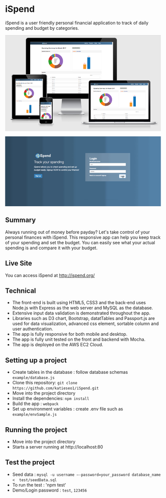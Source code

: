 # iSpend
iSpend is a user friendly personal financial application to track of daily spending and budget by categories.

![Screenshots](https://github.com/katieseo1/iSpend/blob/master/screenShot/responsive.png)

![Screenshots](https://github.com/katieseo1/iSpend/blob/master/screenShot/iSpendDemo.gif)

## Summary
Always running out of money before payday? Let's take control of your personal finances with iSpend. This responsive app can help you keep track of your spending and set the budget. You can easily see what your actual spending is and compare it with your budget.  

## Live Site
You can access iSpend at http://ispend.org/

## Technical
* The front-end is built using HTML5, CSS3 and the back-end uses Node.js with Express as
the web server and MySQL as the database.
* Extensive input data validation is demonstrated throughout the app.
* Libraries such as D3 chart, Bootstrap, datatTables and Passport.js are used for
data visualization, advanced css element, sortable column and user authentication.
* The app is fully responsive for both mobile and desktop.
* The app is fully unit tested on the front and backend with Mocha.
* The app is deployed on the AWS EC2 Cloud.

## Setting up a project
* Create tables in the database : follow database schemas `example/database.js`
* Clone this repository: `git clone https://github.com/katieseo1/iSpend.git`
* Move into the project directory
* Install the dependencies: `npm install`
* Build the app : `webpack`
* Set up environment variables : create .env file such as `example/envSample.js`

## Running the project
* Move into the project directory
* Starts a server running at http://localhost:80

## Test the project
* Seed data : `mysql -u username –-password=your_password database_name <  test/seedData.sql`
* To run the test : 'npm test'
* Demo/Login password : `test`, `123456`
